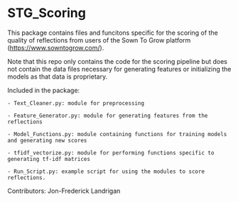 # STG_Scoring

This package contains files and funcitons specific for the scoring of the quality of reflections from users of the Sown To Grow platform (https://www.sowntogrow.com/).

Note that this repo only contains the code for the scoring pipeline but does not contain the data files necessary for generating features or initializing the models as that data is proprietary.

Included in the package:

    - Text_Cleaner.py: module for preprocessing
    
    - Feature_Generator.py: module for generating features from the reflections
    
    - Model_Functions.py: module containing functions for training models and generating new scores
    
    - tfidf_vectorize.py: module for performing functions specific to generating tf-idf matrices
    
    - Run_Script.py: example script for using the modules to score reflections. 

Contributors:
Jon-Frederick Landrigan 
